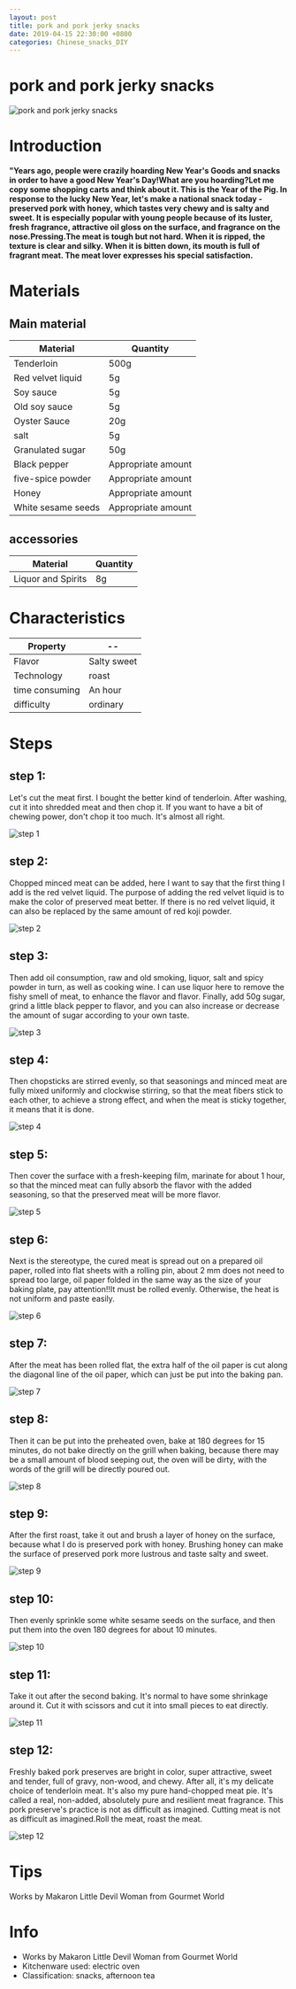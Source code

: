 ```yaml
---
layout: post
title: pork and pork jerky snacks
date: 2019-04-15 22:30:00 +0800
categories: Chinese_snacks_DIY
---
```


# pork and pork jerky snacks

![pork and pork jerky snacks]({{site.baseurl}}/img/438205/438205.jpg)

# Introduction

**"Years ago, people were crazily hoarding New Year's Goods and snacks in order to have a good New Year's Day!What are you hoarding?Let me copy some shopping carts and think about it. This is the Year of the Pig. In response to the lucky New Year, let's make a national snack today - preserved pork with honey, which tastes very chewy and is salty and sweet. It is especially popular with young people because of its luster, fresh fragrance, attractive oil gloss on the surface, and fragrance on the nose.Pressing.The meat is tough but not hard. When it is ripped, the texture is clear and silky. When it is bitten down, its mouth is full of fragrant meat. The meat lover expresses his special satisfaction.**

# Materials


## Main material

Material|Quantity
--|--
Tenderloin|500g
Red velvet liquid|5g
Soy sauce|5g
Old soy sauce|5g
Oyster Sauce|20g
salt|5g
Granulated sugar|50g
Black pepper|Appropriate amount
five-spice powder|Appropriate amount
Honey|Appropriate amount
White sesame seeds|Appropriate amount

## accessories

Material|Quantity
--|--
Liquor and Spirits|8g

# Characteristics

Property|--
--|--
Flavor|Salty sweet
Technology|roast
time consuming|An hour
difficulty|ordinary

# Steps

## step 1:

Let's cut the meat first. I bought the better kind of tenderloin. After washing, cut it into shredded meat and then chop it. If you want to have a bit of chewing power, don't chop it too much. It's almost all right.

![step 1]({{site.baseurl}}/img/438205/1.jpg)

## step 2:

Chopped minced meat can be added, here I want to say that the first thing I add is the red velvet liquid. The purpose of adding the red velvet liquid is to make the color of preserved meat better. If there is no red velvet liquid, it can also be replaced by the same amount of red koji powder.

![step 2]({{site.baseurl}}/img/438205/2.jpg)

## step 3:

Then add oil consumption, raw and old smoking, liquor, salt and spicy powder in turn, as well as cooking wine. I can use liquor here to remove the fishy smell of meat, to enhance the flavor and flavor. Finally, add 50g sugar, grind a little black pepper to flavor, and you can also increase or decrease the amount of sugar according to your own taste.

![step 3]({{site.baseurl}}/img/438205/3.jpg)

## step 4:

Then chopsticks are stirred evenly, so that seasonings and minced meat are fully mixed uniformly and clockwise stirring, so that the meat fibers stick to each other, to achieve a strong effect, and when the meat is sticky together, it means that it is done.

![step 4]({{site.baseurl}}/img/438205/4.jpg)

## step 5:

Then cover the surface with a fresh-keeping film, marinate for about 1 hour, so that the minced meat can fully absorb the flavor with the added seasoning, so that the preserved meat will be more flavor.

![step 5]({{site.baseurl}}/img/438205/5.jpg)

## step 6:

Next is the stereotype, the cured meat is spread out on a prepared oil paper, rolled into flat sheets with a rolling pin, about 2 mm does not need to spread too large, oil paper folded in the same way as the size of your baking plate, pay attention!!It must be rolled evenly. Otherwise, the heat is not uniform and paste easily.

![step 6]({{site.baseurl}}/img/438205/6.jpg)

## step 7:

After the meat has been rolled flat, the extra half of the oil paper is cut along the diagonal line of the oil paper, which can just be put into the baking pan.

![step 7]({{site.baseurl}}/img/438205/7.jpg)

## step 8:

Then it can be put into the preheated oven, bake at 180 degrees for 15 minutes, do not bake directly on the grill when baking, because there may be a small amount of blood seeping out, the oven will be dirty, with the words of the grill will be directly poured out.

![step 8]({{site.baseurl}}/img/438205/8.jpg)

## step 9:

After the first roast, take it out and brush a layer of honey on the surface, because what I do is preserved pork with honey. Brushing honey can make the surface of preserved pork more lustrous and taste salty and sweet.

![step 9]({{site.baseurl}}/img/438205/9.jpg)

## step 10:

Then evenly sprinkle some white sesame seeds on the surface, and then put them into the oven 180 degrees for about 10 minutes.

![step 10]({{site.baseurl}}/img/438205/10.jpg)

## step 11:

Take it out after the second baking. It's normal to have some shrinkage around it. Cut it with scissors and cut it into small pieces to eat directly.

![step 11]({{site.baseurl}}/img/438205/11.jpg)

## step 12:

Freshly baked pork preserves are bright in color, super attractive, sweet and tender, full of gravy, non-wood, and chewy. After all, it's my delicate choice of tenderloin meat. It's also my pure hand-chopped meat pie. It's called a real, non-added, absolutely pure and resilient meat fragrance. This pork preserve's practice is not as difficult as imagined. Cutting meat is not as difficult as imagined.Roll the meat, roast the meat.

![step 12]({{site.baseurl}}/img/438205/12.jpg)

# Tips

Works by Makaron Little Devil Woman from Gourmet World

# Info

- Works by Makaron Little Devil Woman from Gourmet World
- Kitchenware used: electric oven
- Classification: snacks, afternoon tea
